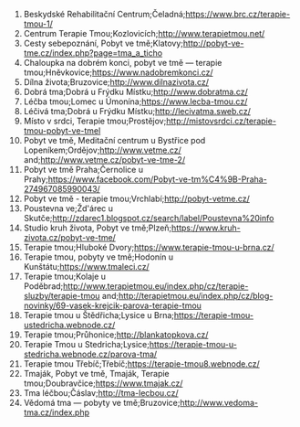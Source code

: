 1. Beskydské Rehabilitační Centrum;Čeladná;<https://www.brc.cz/terapie-tmou-1/>
2. Centrum Terapie Tmou;Kozlovicích;<http://www.terapietmou.net/>
3. Cesty sebepoznání, Pobyt ve tmě;Klatovy;<http://pobyt-ve-tme.cz/index.php?page=tma_a_ticho>
4. Chaloupka na dobrém konci, pobyt ve tmě — terapie tmou;Hněvkovice;<https://www.nadobremkonci.cz/>
5. Dílna života;Bruzovice;<http://www.dilnazivota.cz/>
6. Dobrá tma;Dobrá u Frýdku Místku;<http://www.dobratma.cz/>
7. Léčba tmou;Lomec u Úmonína;<https://www.lecba-tmou.cz/>
8. Léčivá tma;Dobrá u Frýdku Místku;<http://lecivatma.sweb.cz/>
9. Místo v srdci, Terapie tmou;Prostějov;<http://mistovsrdci.cz/terapie-tmou-pobyt-ve-tmel>
10. Pobyt ve tmě, Meditační centrum u Bystřice pod Lopeníkem;Ordějov;<http://www.vetme.cz/> and;<http://www.vetme.cz/pobyt-ve-tme-2/>
11. Pobyt ve tmě Praha;Černolice u Prahy;<https://www.facebook.com/Pobyt-ve-tm%C4%9B-Praha-274967085990043/>
12. Pobyt ve tmě - terapie tmou;Vrchlabí;<http://pobyt-vetme.cz/>
13. Poustevna ve;Žd'árec u Skutče;<http://zdarec1.blogspot.cz/search/label/Poustevna%20info>
14. Studio kruh života, Pobyt ve tmě;Plzeň;<https://www.kruh-zivota.cz/pobyt-ve-tme/>
15. Terapie tmou;Hluboké Dvory;<https://www.terapie-tmou-u-brna.cz/>
16. Terapie tmou, pobyty ve tmě;Hodonín u Kunštátu;<https://www.tmaleci.cz/>
17. Terapie tmou;Kolaje u Poděbrad;<http://www.terapietmou.eu/index.php/cz/terapie-sluzby/terapie-tmou> and;<http://terapietmou.eu/index.php/cz/blog-novinky/69-vasek-krejcik-parova-terapie-tmou>
18. Terapie tmou u Štědřicha;Lysice u Brna;<https://terapie-tmou-ustedricha.webnode.cz/>
19. Terapie tmou;Průhonice;<http://blankatopkova.cz/>
20. Terapie Tmou u Stedricha;Lysice;<https://terapie-tmou-u-stedricha.webnode.cz/parova-tma/>
21. Terapie tmou Třebíč;Třebíč;<https://terapie-tmou8.webnode.cz/>
22. Tmaják, Pobyt ve tmě, Tmaják, Terapie tmou;Doubravčice;<https://www.tmajak.cz/>
23. Tma léčbou;Čáslav;<http://tma-lecbou.cz/>
24. Vědomá tma — pobyty ve tmě;Bruzovice;<http://www.vedoma-tma.cz/index.php>

